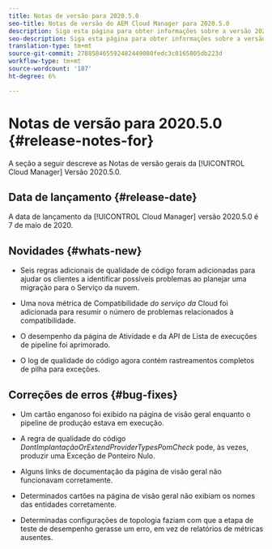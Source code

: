 ```yaml
---
title: Notas de versão para 2020.5.0
seo-title: Notas de versão do AEM Cloud Manager para 2020.5.0
description: Siga esta página para obter informações sobre a versão 2020.5.0 do Cloud Manager
seo-description: Siga esta página para obter informações sobre a versão 2020.5.0 do AEM Cloud Manager
translation-type: tm+mt
source-git-commit: 278858465592482449080fedc3c0165805db223d
workflow-type: tm+mt
source-wordcount: '187'
ht-degree: 6%

---
```


# Notas de versão para 2020.5.0 {#release-notes-for}

A seção a seguir descreve as Notas de versão gerais da [!UICONTROL Cloud Manager] Versão 2020.5.0.

## Data de lançamento {#release-date}

A data de lançamento da [!UICONTROL Cloud Manager] versão 2020.5.0 é 7 de maio de 2020.

## Novidades {#whats-new}

* Seis regras adicionais de qualidade de código foram adicionadas para ajudar os clientes a identificar possíveis problemas ao planejar uma migração para o Serviço da nuvem.

* Uma nova métrica de Compatibilidade *do serviço da* Cloud foi adicionada para resumir o número de problemas relacionados à compatibilidade.

* O desempenho da página de Atividade e da API de Lista de execuções de pipeline foi aprimorado.

* O log de qualidade do código agora contém rastreamentos completos de pilha para exceções.

## Correções de erros {#bug-fixes}

* Um cartão enganoso foi exibido na página de visão geral enquanto o pipeline de produção estava em execução.

* A regra de qualidade do código *DontImplantaçãoOrExtendProviderTypesPomCheck* pode, às vezes, produzir uma Exceção de Ponteiro Nulo.

* Alguns links de documentação da página de visão geral não funcionavam corretamente.

* Determinados cartões na página de visão geral não exibiam os nomes das entidades corretamente.

* Determinadas configurações de topologia faziam com que a etapa de teste de desempenho gerasse um erro, em vez de relatórios de métricas ausentes.

